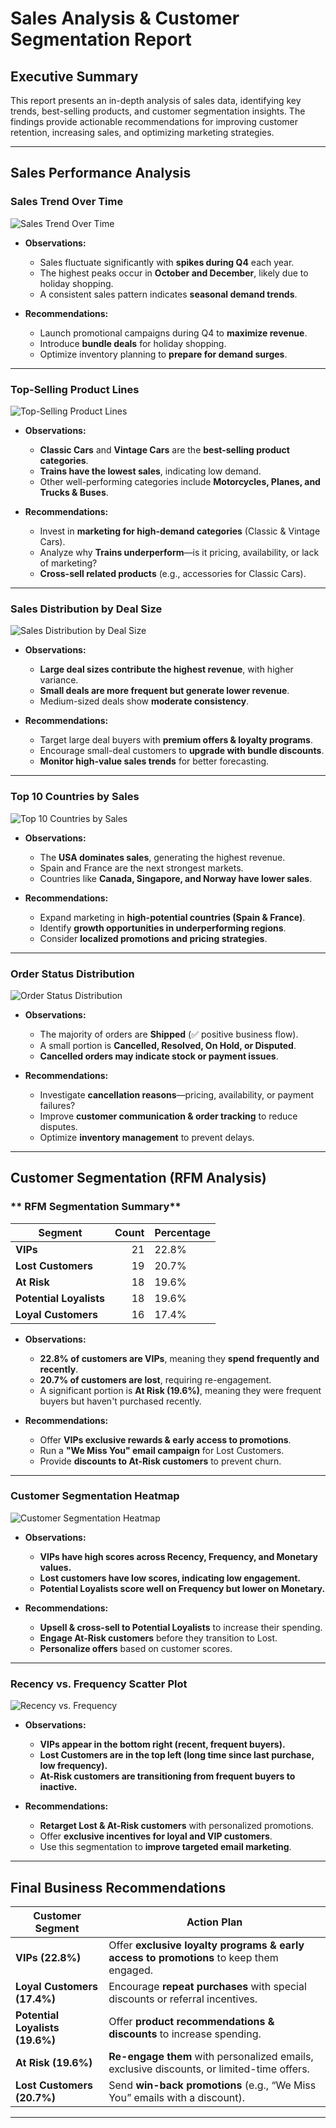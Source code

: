 # Sales Analysis & Customer Segmentation Report

## Executive Summary
This report presents an in-depth analysis of sales data, identifying key trends, best-selling products, and customer segmentation insights. The findings provide actionable recommendations for improving customer retention, increasing sales, and optimizing marketing strategies.

---

## **Sales Performance Analysis**

### **Sales Trend Over Time**
![Sales Trend Over Time](images/sales_trend.png)

- **Observations:**
  - Sales fluctuate significantly with **spikes during Q4** each year.
  - The highest peaks occur in **October and December**, likely due to holiday shopping.
  - A consistent sales pattern indicates **seasonal demand trends**.

- **Recommendations:**
  - Launch promotional campaigns during Q4 to **maximize revenue**.
  - Introduce **bundle deals** for holiday shopping.
  - Optimize inventory planning to **prepare for demand surges**.

---

### **Top-Selling Product Lines**
![Top-Selling Product Lines](images/top_products.png)

- **Observations:**
  - **Classic Cars** and **Vintage Cars** are the **best-selling product categories**.
  - **Trains have the lowest sales**, indicating low demand.
  - Other well-performing categories include **Motorcycles, Planes, and Trucks & Buses**.

- **Recommendations:**
  - Invest in **marketing for high-demand categories** (Classic & Vintage Cars).
  - Analyze why **Trains underperform**—is it pricing, availability, or lack of marketing?
  - **Cross-sell related products** (e.g., accessories for Classic Cars).

---

### **Sales Distribution by Deal Size**
![Sales Distribution by Deal Size](images/sales_by_dealsize.png)

- **Observations:**
  - **Large deal sizes contribute the highest revenue**, with higher variance.
  - **Small deals are more frequent but generate lower revenue**.
  - Medium-sized deals show **moderate consistency**.

- **Recommendations:**
  - Target large deal buyers with **premium offers & loyalty programs**.
  - Encourage small-deal customers to **upgrade with bundle discounts**.
  - **Monitor high-value sales trends** for better forecasting.

---

### **Top 10 Countries by Sales**
![Top 10 Countries by Sales](images/top_countries.png)

- **Observations:**
  - The **USA dominates sales**, generating the highest revenue.
  - Spain and France are the next strongest markets.
  - Countries like **Canada, Singapore, and Norway have lower sales**.

- **Recommendations:**
  - Expand marketing in **high-potential countries (Spain & France)**.
  - Identify **growth opportunities in underperforming regions**.
  - Consider **localized promotions and pricing strategies**.

---

### **Order Status Distribution**
![Order Status Distribution](images/order_status.png)

- **Observations:**
  - The majority of orders are **Shipped** (✅ positive business flow).
  - A small portion is **Cancelled, Resolved, On Hold, or Disputed**.
  - **Cancelled orders may indicate stock or payment issues**.

- **Recommendations:**
  - Investigate **cancellation reasons**—pricing, availability, or payment failures?
  - Improve **customer communication & order tracking** to reduce disputes.
  - Optimize **inventory management** to prevent delays.

---

## **Customer Segmentation (RFM Analysis)**

### ** RFM Segmentation Summary**
| Segment | Count | Percentage |
|---------|------:|------------|
| **VIPs** | 21 | 22.8% |
| **Lost Customers** | 19 | 20.7% |
| **At Risk** | 18 | 19.6% |
| **Potential Loyalists** | 18 | 19.6% |
| **Loyal Customers** | 16 | 17.4% |

- **Observations:**
  - **22.8% of customers are VIPs**, meaning they **spend frequently and recently**.
  - **20.7% of customers are lost**, requiring re-engagement.
  - A significant portion is **At Risk (19.6%)**, meaning they were frequent buyers but haven't purchased recently.

- **Recommendations:**
  - Offer **VIPs exclusive rewards & early access to promotions**.
  - Run a **"We Miss You" email campaign** for Lost Customers.
  - Provide **discounts to At-Risk customers** to prevent churn.

---

### **Customer Segmentation Heatmap**
![Customer Segmentation Heatmap](images/rfm_heatmap.png)

- **Observations:**
  - **VIPs have high scores across Recency, Frequency, and Monetary values.**
  - **Lost customers have low scores, indicating low engagement.**
  - **Potential Loyalists score well on Frequency but lower on Monetary.**

- **Recommendations:**
  - **Upsell & cross-sell to Potential Loyalists** to increase their spending.
  - **Engage At-Risk customers** before they transition to Lost.
  - **Personalize offers** based on customer scores.

---

### **Recency vs. Frequency Scatter Plot**
![Recency vs. Frequency](images/recency_vs_frequency.png)

- **Observations:**
  - **VIPs appear in the bottom right (recent, frequent buyers).**
  - **Lost Customers are in the top left (long time since last purchase, low frequency).**
  - **At-Risk customers are transitioning from frequent buyers to inactive.**

- **Recommendations:**
  - **Retarget Lost & At-Risk customers** with personalized promotions.
  - Offer **exclusive incentives for loyal and VIP customers**.
  - Use this segmentation to **improve targeted email marketing**.

---

## **Final Business Recommendations**
| **Customer Segment** | **Action Plan** |
|------------------|------------------|
| **VIPs (22.8%)** | Offer **exclusive loyalty programs & early access to promotions** to keep them engaged. |
| **Loyal Customers (17.4%)** | Encourage **repeat purchases** with special discounts or referral incentives. |
| **Potential Loyalists (19.6%)** | Offer **product recommendations & discounts** to increase spending. |
| **At Risk (19.6%)** | **Re-engage them** with personalized emails, exclusive discounts, or limited-time offers. |
| **Lost Customers (20.7%)** | Send **win-back promotions** (e.g., “We Miss You” emails with a discount). |

---